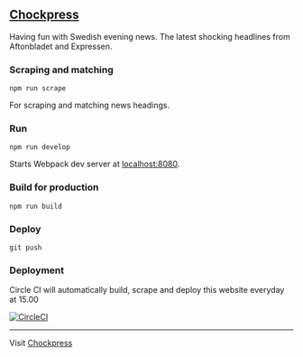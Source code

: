## [Chockpress](https://chockpress.now.sh)

Having fun with Swedish evening news. The latest shocking headlines from Aftonbladet and Expressen.

### Scraping and matching

    npm run scrape

For scraping and matching news headings.

### Run

    npm run develop

Starts Webpack dev server at [localhost:8080](http://localhost:8080).

### Build for production

    npm run build

### Deploy

    git push

### Deployment

Circle CI will automatically build, scrape and deploy this website everyday at 15.00

[![CircleCI](https://circleci.com/gh/urre/chock.press.svg?style=svg)](https://circleci.com/gh/urre/chock.press)

---

Visit [Chockpress](https://chockpress.now.sh/)

